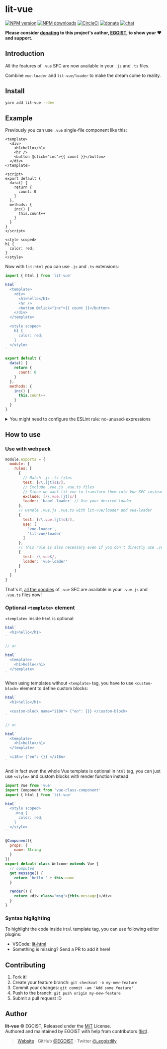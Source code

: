 # lit-vue

[![NPM version](https://badgen.net/npm/v/lit-vue)](https://npmjs.com/package/lit-vue) [![NPM downloads](https://badgen.net/npm/dm/lit-vue)](https://npmjs.com/package/lit-vue) [![CircleCI](https://badgen.net/circleci/github/egoist/lit-vue/master)](https://circleci.com/gh/egoist/lit-vue/tree/master) [![donate](https://badgen.net/badge/support%20me/donate/ff69b4)](https://patreon.com/egoist) [![chat](https://badgen.net/badge/chat%20on/discord/7289DA)](https://chat.egoist.moe)

**Please consider [donating](https://www.patreon.com/egoist) to this project's author, [EGOIST](#author), to show your ❤️ and support.**

## Introduction

All the features of `.vue` SFC are now available in your `.js` and `.ts` files.

Combine `vue-loader` and `lit-vue/loader` to make the dream come to reality.

## Install

```bash
yarn add lit-vue --dev
```

## Example

Previously you can use `.vue` single-file component like this:

```vue
<template>
  <div>
    <h1>hello</h1>
    <hr />
    <button @click="inc">{{ count }}</button>
  </div>
</template>

<script>
export default {
  data() {
    return {
      count: 0
    }
  },
  methods: {
    inc() {
      this.count++
    }
  }
}
</script>

<style scoped>
h1 {
  color: red;
}
</style>
```

Now with `lit-html` you can use `.js` and `.ts` extensions:

```js
import { html } from 'lit-vue'

html`
  <template>
    <div>
      <h1>hello</h1>
      <hr />
      <button @click="inc">{{ count }}</button>
    </div>
  </template>

  <style scoped>
    h1 {
      color: red;
    }
  </style>
`

export default {
  data() {
    return {
      count: 0
    }
  },
  methods: {
    inc() {
      this.count++
    }
  }
}
```

<details><summary>You might need to configure the ESLint rule: no-unused-expressions</summary><br>

ESLint might complain about the the <code>html&#x60;&#x60;</code> expression not being used when you enabled the rule: [no-unused-expressions](http://eslint.cn/docs/rules/no-unused-expressions), there're three ways to solve it:

1. Disable this rule for tagged template expression in your ESLint config

```json
{
  "rules": {
    "no-unused-expressions": ["error", { "allowTaggedTemplates": true }]
  }
}
```

2. Or export it

```js
export const template = html`
  <template>
    <div>{{ count }}</div>
  </template>
`
```

You can just assign it to a variable and export it, though the exported variable will never be used. The return value of `html` tag is always undefined.

3. Or use it as component option

```js
const template = html`
  <template>
    <div>{{ count }}</div>
  </template>
`

export default {
  template,
  data() {
    return {
      count: 0
    }
  }
}
```

Similar to #2, this may look more natural because `template` is a legit Vue component option.

</details>

## How to use

### Use with webpack

```js
module.exports = {
  module: {
    rules: [
      {
        // Match .js .ts files
        test: [/\.[jt]s$/],
        // Exclude .vue.js .vue.ts files
        // Since we want lit-vue to transform them into Vue SFC instead
        exclude: [/\.vue.[jt]s/]
        loader: 'babel-loader' // Use your desired loader
      },
      // Handle .vue.js .vue.ts with lit-vue/loader and vue-loader
      {
        test: [/\.vue.[jt]s$/],
        use: [
          'vue-loader',
          'lit-vue/loader'
        ]
      },
      // This rule is also necessary even if you don't directly use .vue files
      {
        test: /\.vue$/,
        loader: 'vue-loader'
      }
    ]
  }
}
```

That's it, [all the goodies](https://vue-loader.vuejs.org/) of `.vue` SFC are available in your `.vue.js` and `.vue.ts` files now!

### Optional `<template>` element

`<template>` inside `html` is optional:

```js
html`
  <h1>hello</h1>
`

// or

html`
  <template>
    <h1>hello</h1>
  </template>
`
```

When using templates without `<template>` tag, you have to use `<custom-block>` element to define custom blocks:

```js
html`
  <h1>hello</h1>

  <custom-block name="i18n"> {"en": {}} </custom-block>
`

// or

html`
  <template>
    <h1>hello</h1>
  </template>

  <i18n> {"en": {}} </i18n>
`
```

And in fact even the whole Vue template is optional in `html` tag, you can just use `<style>` and custom blocks with render function instead:

```js
import Vue from 'vue'
import Component from 'vue-class-component'
import { html } from 'lit-vue'

html`
  <style scoped>
    .msg {
      color: red;
    }
  </style>
`

@Component({
  props: {
    name: String
  }
})
export default class Welcome extends Vue {
  // computed
  get message() {
    return 'hello ' + this.name
  }

  render() {
    return <div class="msg">{this.message}</div>
  }
}
```

### Syntax higlighting

To highlight the code inside `html` template tag, you can use following editor plugins:

- VSCode: [lit-html](https://marketplace.visualstudio.com/items?itemName=bierner.lit-html)
- Something is missing? Send a PR to add it here!

## Contributing

1. Fork it!
2. Create your feature branch: `git checkout -b my-new-feature`
3. Commit your changes: `git commit -am 'Add some feature'`
4. Push to the branch: `git push origin my-new-feature`
5. Submit a pull request :D

## Author

**lit-vue** © EGOIST, Released under the [MIT](./LICENSE) License.<br>
Authored and maintained by EGOIST with help from contributors ([list](https://github.com/egoist/lit-vue/contributors)).

> [Website](https://egoist.sh) · GitHub [@EGOIST](https://github.com/egoist) · Twitter [@\_egoistlily](https://twitter.com/_egoistlily)
